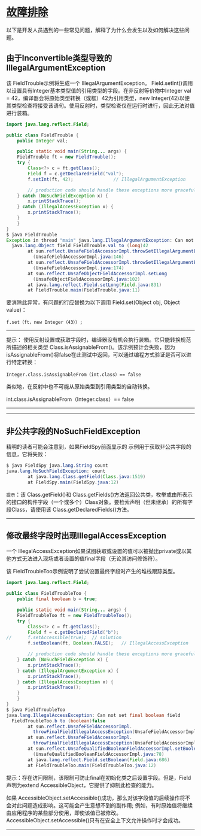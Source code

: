 #   [故障排除](https://docs.oracle.com/javase/tutorial/reflect/member/fieldTrouble.html)

以下是开发人员遇到的一些常见问题，解释了为什么会发生以及如何解决这些问题。

##  由于Inconvertible类型导致的IllegalArgumentException

该 FieldTrouble示例将生成一个 IllegalArgumentException。 Field.setInt()调用以设置具有Integer基本类型值的引用类型的字段。在非反射等价物中Integer val = 42，编译器会将原始类型转换（或框）42为引用类型，new Integer(42)以便其类型检查将接受该语句。使用反射时，类型检查仅在运行时进行，因此无法对值进行装箱。

```Java
import java.lang.reflect.Field;

public class FieldTrouble {
    public Integer val;

    public static void main(String... args) {
	FieldTrouble ft = new FieldTrouble();
	try {
	    Class<?> c = ft.getClass();
	    Field f = c.getDeclaredField("val");
  	    f.setInt(ft, 42);               // IllegalArgumentException

        // production code should handle these exceptions more gracefully
	} catch (NoSuchFieldException x) {
	    x.printStackTrace();
 	} catch (IllegalAccessException x) {
 	    x.printStackTrace();
	}
    }
}
$ java FieldTrouble
Exception in thread "main" java.lang.IllegalArgumentException: Can not set
  java.lang.Object field FieldTrouble.val to (long)42
        at sun.reflect.UnsafeFieldAccessorImpl.throwSetIllegalArgumentException
          (UnsafeFieldAccessorImpl.java:146)
        at sun.reflect.UnsafeFieldAccessorImpl.throwSetIllegalArgumentException
          (UnsafeFieldAccessorImpl.java:174)
        at sun.reflect.UnsafeObjectFieldAccessorImpl.setLong
          (UnsafeObjectFieldAccessorImpl.java:102)
        at java.lang.reflect.Field.setLong(Field.java:831)
        at FieldTrouble.main(FieldTrouble.java:11)
```

要消除此异常，有问题的行应替换为以下调用 Field.set(Object obj, Object value)：

`f.set（ft，new Integer（43））;`

*****
提示：  使用反射设置或获取字段时，编译器没有机会执行装箱。它只能转换规范所描述的相关类型 Class.isAssignableFrom()。该示例预计会失败，因为isAssignableFrom()将false在此测试中返回，可以通过编程方式验证是否可以进行特定转换：

`Integer.class.isAssignableFrom（int.class）== false`

类似地，在反射中也不可能从原始类型到引用类型的自动转换。

int.class.isAssignableFrom（Integer.class）== false

****
----

##  非公共字段的NoSuchFieldException

精明的读者可能会注意到，如果FieldSpy前面显示的 示例用于获取非公共字段的信息，它将失败：

```Java
$ java FieldSpy java.lang.String count
java.lang.NoSuchFieldException: count
        at java.lang.Class.getField(Class.java:1519)
        at FieldSpy.main(FieldSpy.java:12)
```

`提示`：该 Class.getField()和 Class.getFields()方法返回公共类，枚举或由所表示的接口的构件字段（一个或多个）Class对象。要检索声明（但未继承）的所有字段Class，请使用该 Class.getDeclaredFields()方法。

----

##  修改最终字段时出现IllegalAccessException

一个 IllegalAccessException如果试图获取或设置的值可以被抛出private或以其他方式无法进入现场或者设置的值final字段（无论其访问修饰符）。

该 FieldTroubleToo示例说明了尝试设置最终字段时产生的堆栈跟踪类型。

```Java
import java.lang.reflect.Field;

public class FieldTroubleToo {
    public final boolean b = true;

    public static void main(String... args) {
	FieldTroubleToo ft = new FieldTroubleToo();
	try {
	    Class<?> c = ft.getClass();
	    Field f = c.getDeclaredField("b");
// 	    f.setAccessible(true);  // solution
	    f.setBoolean(ft, Boolean.FALSE);   // IllegalAccessException

        // production code should handle these exceptions more gracefully
	} catch (NoSuchFieldException x) {
	    x.printStackTrace();
	} catch (IllegalArgumentException x) {
	    x.printStackTrace();
	} catch (IllegalAccessException x) {
	    x.printStackTrace();
	}
    }
}
$ java FieldTroubleToo
java.lang.IllegalAccessException: Can not set final boolean field
  FieldTroubleToo.b to (boolean)false
        at sun.reflect.UnsafeFieldAccessorImpl.
          throwFinalFieldIllegalAccessException(UnsafeFieldAccessorImpl.java:55)
        at sun.reflect.UnsafeFieldAccessorImpl.
          throwFinalFieldIllegalAccessException(UnsafeFieldAccessorImpl.java:63)
        at sun.reflect.UnsafeQualifiedBooleanFieldAccessorImpl.setBoolean
          (UnsafeQualifiedBooleanFieldAccessorImpl.java:78)
        at java.lang.reflect.Field.setBoolean(Field.java:686)
        at FieldTroubleToo.main(FieldTroubleToo.java:12)
```

提示：存在访问限制，该限制可防止final在初始化类之后设置字段。但是，Field声明为extend AccessibleObject，它提供了抑制此检查的能力。

如果 AccessibleObject.setAccessible()成功，那么对该字段值的后续操作将不会对此问题造成影响。这可能会产生意想不到的副作用; 例如，有时原始值将继续由应用程序的某些部分使用，即使该值已被修改。 AccessibleObject.setAccessible()只有在安全上下文允许操作时才会成功。

----
